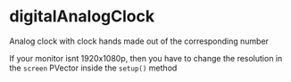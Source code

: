 # digitalAnalogClock
Analog clock with clock hands made out of the corresponding number

If your monitor isnt 1920x1080p, then you have to change the resolution in the `screen` PVector inside the `setup()` method
